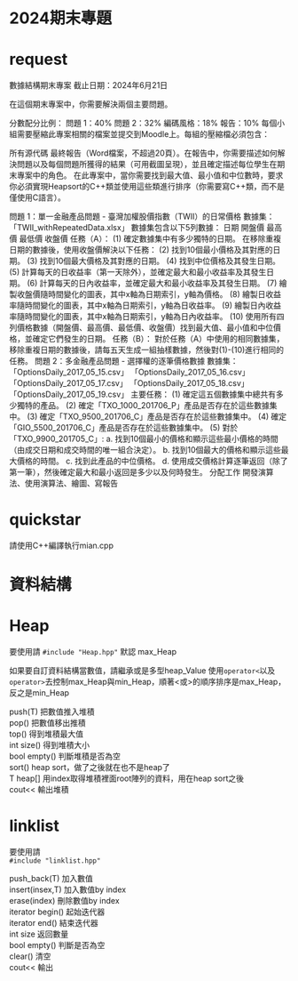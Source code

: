# 2024期末專題

# request
數據結構期末專案
截止日期：2024年6月21日

在這個期末專案中，你需要解決兩個主要問題。

分數配分比例：
問題 1：40%
問題 2：32%
編碼風格：18%
報告：10%
每個小組需要壓縮此專案相關的檔案並提交到Moodle上。每組的壓縮檔必須包含：

所有源代碼
最終報告（Word檔案，不超過20頁）。在報告中，你需要描述如何解決問題以及每個問題所獲得的結果（可用截圖呈現），並且確定描述每位學生在期末專案中的角色。
在此專案中，當你需要找到最大值、最小值和中位數時，要求你必須實現Heapsort的C++類並使用這些類進行排序（你需要寫C++類，而不是僅使用C語言）。

問題 1：單一金融產品問題 - 臺灣加權股價指數（TWII）的日常價格
數據集：「TWII_withRepeatedData.xlsx」
數據集包含以下5列數據：
日期
開盤價
最高價
最低價
收盤價
任務（A）：
(1) 確定數據集中有多少獨特的日期。
在移除重複日期的數據後，使用收盤價解決以下任務：
(2) 找到10個最小價格及其對應的日期。
(3) 找到10個最大價格及其對應的日期。
(4) 找到中位價格及其發生日期。
(5) 計算每天的日收益率（第一天除外），並確定最大和最小收益率及其發生日期。
(6) 計算每天的日內收益率，並確定最大和最小收益率及其發生日期。
(7) 繪製收盤價隨時間變化的圖表，其中x軸為日期索引，y軸為價格。
(8) 繪製日收益率隨時間變化的圖表，其中x軸為日期索引，y軸為日收益率。
(9) 繪製日內收益率隨時間變化的圖表，其中x軸為日期索引，y軸為日內收益率。
(10) 使用所有四列價格數據（開盤價、最高價、最低價、收盤價）找到最大值、最小值和中位價格，並確定它們發生的日期。
任務（B）：
對於任務（A）中使用的相同數據集，移除重複日期的數據後，請每五天生成一組抽樣數據，然後對(1)-(10)進行相同的任務。
問題 2：多金融產品問題 - 選擇權的逐筆價格數據
數據集：
「OptionsDaily_2017_05_15.csv」
「OptionsDaily_2017_05_16.csv」
「OptionsDaily_2017_05_17.csv」
「OptionsDaily_2017_05_18.csv」
「OptionsDaily_2017_05_19.csv」
主要任務：
(1) 確定這五個數據集中總共有多少獨特的產品。
(2) 確定「TXO_1000_201706_P」產品是否存在於這些數據集中。
(3) 確定「TXO_9500_201706_C」產品是否存在於這些數據集中。
(4) 確定「GIO_5500_201706_C」產品是否存在於這些數據集中。
(5) 對於「TXO_9900_201705_C」:
a. 找到10個最小的價格和顯示這些最小價格的時間（由成交日期和成交時間的唯一組合決定）。
b. 找到10個最大的價格和顯示這些最大價格的時間。
c. 找到此產品的中位價格。
d. 使用成交價格計算逐筆返回（除了第一筆），然後確定最大和最小返回是多少以及何時發生。
分配工作
開發演算法、使用演算法、繪圖、寫報告

# quickstar

請使用C++編譯執行mian.cpp

# 資料結構

# Heap

要使用請
`#include "Heap.hpp"`
默認 max_Heap

如果要自訂資料結構當數值，請繼承或是多型heap_Value
使用`operator<`以及`operator>`去控制max_Heap與min_Heap，順著<或>的順序排序是max_Heap，反之是min_Heap  
  
push(T) 把數值推入堆積  
pop() 把數值移出推積  
top() 得到堆積最大值  
int size() 得到堆積大小  
bool empty() 判斷堆積是否為空  
sort() heap sort，做了之後就在也不是heap了  
T heap[] 用index取得堆積裡面root陣列的資料，用在heap sort之後  
cout<< 輸出堆積  


# linklist

要使用請  
`#include "linklist.hpp"`  
  

push_back(T) 加入數值  
insert(insex,T) 加入數值by index  
erase(index) 刪除數值by index  
iterator begin() 起始迭代器  
iterator end() 結束迭代器  
int size 返回數量  
bool empty() 判斷是否為空  
clear() 清空  
cout<< 輸出  



